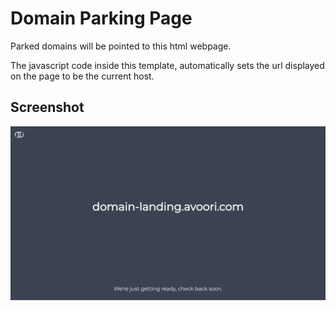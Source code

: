 Domain Parking Page
=============
Parked domains will be pointed to this html webpage.

The javascript code inside this template, automatically sets the url displayed on the page to be the current host.

## Screenshot
![Screenshot](/domain-landing-preview.png?raw=true "Screenshot")

[avoori]: https://avoori.com/
[landing-url]: http://domain-landing.avoori.com/
